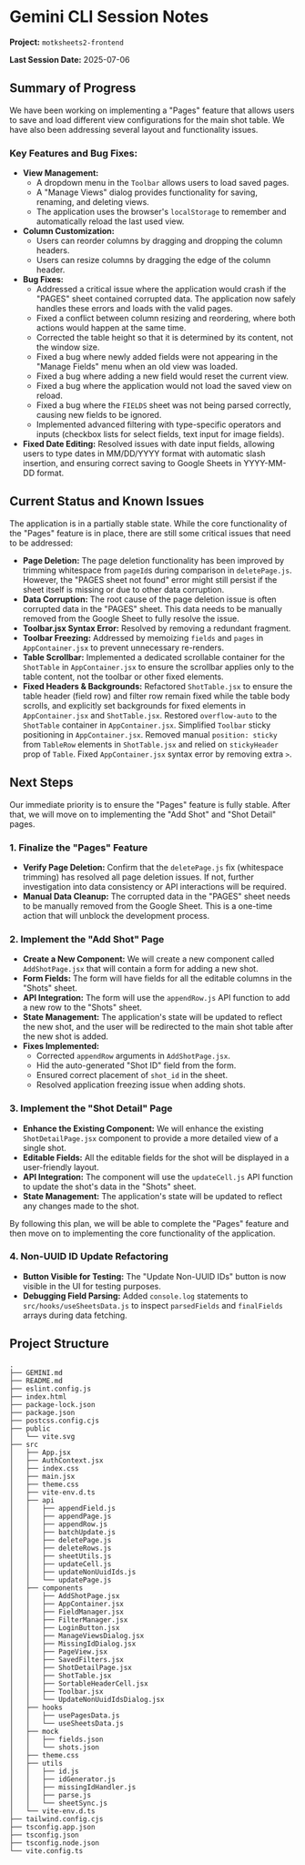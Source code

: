 # Gemini CLI Session Notes

**Project:** `motksheets2-frontend`

**Last Session Date:** 2025-07-06

## Summary of Progress

We have been working on implementing a "Pages" feature that allows users to save and load different view configurations for the main shot table. We have also been addressing several layout and functionality issues.

### Key Features and Bug Fixes:

*   **View Management:**
    *   A dropdown menu in the `Toolbar` allows users to load saved pages.
    *   A "Manage Views" dialog provides functionality for saving, renaming, and deleting views.
    *   The application uses the browser's `localStorage` to remember and automatically reload the last used view.
*   **Column Customization:**
    *   Users can reorder columns by dragging and dropping the column headers.
    *   Users can resize columns by dragging the edge of the column header.
*   **Bug Fixes:**
    *   Addressed a critical issue where the application would crash if the "PAGES" sheet contained corrupted data. The application now safely handles these errors and loads with the valid pages.
    *   Fixed a conflict between column resizing and reordering, where both actions would happen at the same time.
    *   Corrected the table height so that it is determined by its content, not the window size.
    *   Fixed a bug where newly added fields were not appearing in the "Manage Fields" menu when an old view was loaded.
    *   Fixed a bug where adding a new field would reset the current view.
    *   Fixed a bug where the application would not load the saved view on reload.
    *   Fixed a bug where the `FIELDS` sheet was not being parsed correctly, causing new fields to be ignored.
    *   Implemented advanced filtering with type-specific operators and inputs (checkbox lists for select fields, text input for image fields).
*   **Fixed Date Editing:** Resolved issues with date input fields, allowing users to type dates in MM/DD/YYYY format with automatic slash insertion, and ensuring correct saving to Google Sheets in YYYY-MM-DD format.

## Current Status and Known Issues

The application is in a partially stable state. While the core functionality of the "Pages" feature is in place, there are still some critical issues that need to be addressed:

*   **Page Deletion:** The page deletion functionality has been improved by trimming whitespace from `pageId`s during comparison in `deletePage.js`. However, the "PAGES sheet not found" error might still persist if the sheet itself is missing or due to other data corruption.
*   **Data Corruption:** The root cause of the page deletion issue is often corrupted data in the "PAGES" sheet. This data needs to be manually removed from the Google Sheet to fully resolve the issue.
*   **Toolbar.jsx Syntax Error:** Resolved by removing a redundant fragment.
*   **Toolbar Freezing:** Addressed by memoizing `fields` and `pages` in `AppContainer.jsx` to prevent unnecessary re-renders.
*   **Table Scrollbar:** Implemented a dedicated scrollable container for the `ShotTable` in `AppContainer.jsx` to ensure the scrollbar applies only to the table content, not the toolbar or other fixed elements.
*   **Fixed Headers & Backgrounds:** Refactored `ShotTable.jsx` to ensure the table header (field row) and filter row remain fixed while the table body scrolls, and explicitly set backgrounds for fixed elements in `AppContainer.jsx` and `ShotTable.jsx`. Restored `overflow-auto` to the `ShotTable` container in `AppContainer.jsx`. Simplified `Toolbar` sticky positioning in `AppContainer.jsx`. Removed manual `position: sticky` from `TableRow` elements in `ShotTable.jsx` and relied on `stickyHeader` prop of `Table`. Fixed `AppContainer.jsx` syntax error by removing extra `>`.

## Next Steps

Our immediate priority is to ensure the "Pages" feature is fully stable. After that, we will move on to implementing the "Add Shot" and "Shot Detail" pages.

### 1. Finalize the "Pages" Feature

*   **Verify Page Deletion:** Confirm that the `deletePage.js` fix (whitespace trimming) has resolved all page deletion issues. If not, further investigation into data consistency or API interactions will be required.
*   **Manual Data Cleanup:** The corrupted data in the "PAGES" sheet needs to be manually removed from the Google Sheet. This is a one-time action that will unblock the development process.

### 2. Implement the "Add Shot" Page

*   **Create a New Component:** We will create a new component called `AddShotPage.jsx` that will contain a form for adding a new shot.
*   **Form Fields:** The form will have fields for all the editable columns in the "Shots" sheet.
*   **API Integration:** The form will use the `appendRow.js` API function to add a new row to the "Shots" sheet.
*   **State Management:** The application's state will be updated to reflect the new shot, and the user will be redirected to the main shot table after the new shot is added.
*   **Fixes Implemented:**
    *   Corrected `appendRow` arguments in `AddShotPage.jsx`.
    *   Hid the auto-generated "Shot ID" field from the form.
    *   Ensured correct placement of `shot_id` in the sheet.
    *   Resolved application freezing issue when adding shots.

### 3. Implement the "Shot Detail" Page

*   **Enhance the Existing Component:** We will enhance the existing `ShotDetailPage.jsx` component to provide a more detailed view of a single shot.
*   **Editable Fields:** All the editable fields for the shot will be displayed in a user-friendly layout.
*   **API Integration:** The component will use the `updateCell.js` API function to update the shot's data in the "Shots" sheet.
*   **State Management:** The application's state will be updated to reflect any changes made to the shot.

By following this plan, we will be able to complete the "Pages" feature and then move on to implementing the core functionality of the application.

### 4. Non-UUID ID Update Refactoring

*   **Button Visible for Testing:** The "Update Non-UUID IDs" button is now visible in the UI for testing purposes.
*   **Debugging Field Parsing:** Added `console.log` statements to `src/hooks/useSheetsData.js` to inspect `parsedFields` and `finalFields` arrays during data fetching.

## Project Structure

```
.
├── GEMINI.md
├── README.md
├── eslint.config.js
├── index.html
├── package-lock.json
├── package.json
├── postcss.config.cjs
├── public
│   └── vite.svg
├── src
│   ├── App.jsx
│   ├── AuthContext.jsx
│   ├── index.css
│   ├── main.jsx
│   ├── theme.css
│   ├── vite-env.d.ts
│   ├── api
│   │   ├── appendField.js
│   │   ├── appendPage.js
│   │   ├── appendRow.js
│   │   ├── batchUpdate.js
│   │   ├── deletePage.js
│   │   ├── deleteRows.js
│   │   ├── sheetUtils.js
│   │   ├── updateCell.js
│   │   ├── updateNonUuidIds.js
│   │   └── updatePage.js
│   ├── components
│   │   ├── AddShotPage.jsx
│   │   ├── AppContainer.jsx
│   │   ├── FieldManager.jsx
│   │   ├── FilterManager.jsx
│   │   ├── LoginButton.jsx
│   │   ├── ManageViewsDialog.jsx
│   │   ├── MissingIdDialog.jsx
│   │   ├── PageView.jsx
│   │   ├── SavedFilters.jsx
│   │   ├── ShotDetailPage.jsx
│   │   ├── ShotTable.jsx
│   │   ├── SortableHeaderCell.jsx
│   │   ├── Toolbar.jsx
│   │   └── UpdateNonUuidIdsDialog.jsx
│   ├── hooks
│   │   ├── usePagesData.js
│   │   └── useSheetsData.js
│   ├── mock
│   │   ├── fields.json
│   │   └── shots.json
│   ├── theme.css
│   ├── utils
│   │   ├── id.js
│   │   ├── idGenerator.js
│   │   ├── missingIdHandler.js
│   │   ├── parse.js
│   │   └── sheetSync.js
│   └── vite-env.d.ts
├── tailwind.config.cjs
├── tsconfig.app.json
├── tsconfig.json
├── tsconfig.node.json
└── vite.config.ts